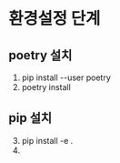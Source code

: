 # 환경설정 단계
## poetry 설치
1. pip install --user poetry
2. poetry install

## pip 설치
3. pip install -e .
4. 
